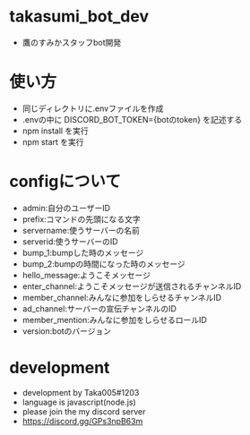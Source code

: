 # takasumi_bot_dev
- 鷹のすみかスタッフbot開発
# 使い方
- 同じディレクトリに.envファイルを作成
- .envの中に DISCORD_BOT_TOKEN={botのtoken} を記述する
- npm install を実行
- npm start を実行
# configについて
- admin:自分のユーザーID
- prefix:コマンドの先頭になる文字
- servername:使うサーバーの名前
- serverid:使うサーバーのID
- bump_1:bumpした時のメッセージ
- bump_2:bumpの時間になった時のメッセージ
- hello_message:ようこそメッセージ
- enter_channel:ようこそメッセージが送信されるチャンネルID
- member_channel:みんなに参加をしらせるチャンネルID
- ad_channel:サーバーの宣伝チャンネルのID
- member_mention:みんなに参加をしらせるロールID
- version:botのバージョン
# development
- development by Taka005#1203
- language is javascript(node.js)
- please join the my discord server
- https://discord.gg/GPs3npB63m